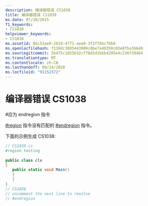 ```yaml
---
description: 编译器错误 CS1038
title: 编译器错误 CS1038
ms.date: 07/20/2015
f1_keywords:
- CS1038
helpviewer_keywords:
- CS1038
ms.assetid: 05c53ae9-2819-4771-aee8-3f2ff6bcf0b0
ms.openlocfilehash: f138dc3005443909c0be7a40350c03e8fba3b649
ms.sourcegitcommit: 5b475c1855b32cf78d2d1bbb4295e4c236f39464
ms.translationtype: MT
ms.contentlocale: zh-CN
ms.lasthandoff: 09/24/2020
ms.locfileid: "91152372"
---
```

# <a name="compiler-error-cs1038"></a>编译器错误 CS1038

\#应为 endregion 指令  
  
 [#region](../language-reference/preprocessor-directives/preprocessor-region.md) 指令没有匹配的 [#endregion](../language-reference/preprocessor-directives/preprocessor-endregion.md) 指令。  
  
 下面的示例生成 CS1038:  
  
```csharp  
// CS1038.cs  
#region testing  
  
public class clx  
{  
   public static void Main()  
   {  
   }  
}  
// CS1038  
// uncomment the next line to resolve  
// #endregion  
```
